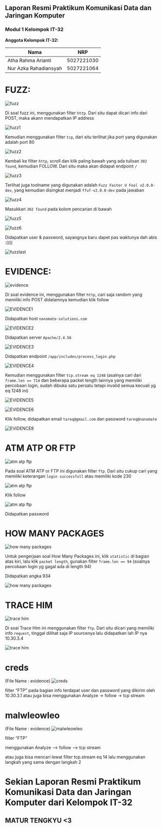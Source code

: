 ## Laporan Resmi Praktikum Komunikasi Data dan Jaringan Komputer  
### Modul 1 Kelompok IT-32

**Anggota Kelompok IT-32:**

| Nama                      | NRP        |
|---------------------------|------------|
|Atha Rahma Arianti         | 5027221030 |
|Nur Azka Rahadiansyah      | 5027221064 |



# **FUZZ:**

![fuzz](fuzz.jpg)

Di soal fuzz ini, menggunakan filter `http`. Dari situ dapat dicari info dari POST, maka akann mendapatkan IP address 

![fuzz1](fuzz1.png)

Kemudian menggunakan filter `tcp`, dari situ terlihat jika port yang digunakan adalah port 80

![fuzz2](fuzz2.png)

Kembali ke filter `http`, scroll dan klik paling bawah yang ada tulisan `302 found`, kemudian FOLLOW. Dari situ maka akan didapat endpoint `/` 

![fuzz3](fuzz3.png)


Terlihat juga toolname yang digunakan adalah `Fuzz Faster U Fool v2.0.0-dev`, yang kemudian disingkat menjadi `ffuf-v2.0.0-dev` pada jawaban 

![fuzz4](fuzz4.png)


Masukkan `302 found` pada kolom pencarian di bawah 

![fuzz5](fuzz5.png)

![fuzz6](fuzz6.png)

Didapatkan user & password, sayangnya baru dapet pas waktunya dah abis :((((

![fuzzlast](fuzzlast.png)



# **EVIDENCE:** 

![evidence](evidence.jpg)

Di soal evidence ini, menggunakan filter `http`, cari saja random yang memiliki info POST didalamnya kemudian klik follow

![EVIDENCE1](EVIDENCE1.png)

Didapatkan host `nanomate-solutions.com` 

![EVIDENCE2](EVIDENCE2.png)

Didapatkan server `Apache/2.4.56` 

![EVIDENCE3](EVIDENCE3.png)

Didapatkan endpoint `/app/includes/process_login.php` 

![EVIDENCE4](EVIDENCE4.png)

Kemudian menggunakan filter `tcp.stream eq 1248` (asalnya cari dari `frame.len == 714` dan beberapa packet length lainnya yang memiliki percobaan login, sudah dibuka satu persatu tetapi invalid semua kecuali yg eq 1248 ini) 

![EVIDENCE5](EVIDENCE5.png)

![EVIDENCE6](EVIDENCE6.png)

Klik follow, didapatkan email `tareq@gmail.com` dan password `tareq@nanomate` 

![EVIDENCE8](EVIDENCE8.png)




# **ATM ATP OR FTP**

![atm atp ftp](atmatpftp.jpg)

Pada soal ATM ATP or FTP ini digunakan filter `ftp`. Dari situ cukup cari yang memiliki keterangan `login successfull` atau memiliki kode 230


![atm atp ftp](atmatpftp0.png)

Klik follow

![atm atp ftp](atmatpftp1.png)

Didapatkan password 



# **HOW MANY PACKAGES**
![how many packages](howmanypackages.jpg)

Untuk pengerjaan soal How Many Packages ini, klik `statistic` di bagian atas kiri, lalu klik `packet length`, gunakan filter `frame.len == 94` (soalnya percobaan login yg gagal ada di length 94)

Didapatkan angka 934 

![how many packages](HOWMANYPACKAGES.png)





# **TRACE HIM**
![trace him](tracehim.jpg)

Di soal Trace Him ini menggunakan filter `ftp`. Dari situ dicari yang memiliki info `request`, tinggal dilihat saja IP sourcenya lalu didapatkan lah IP nya 10.30.3.4


![trace him](tracehim1.png)




# **creds**
(File Name : evidence)
![creds](creds.jpg)

filter “FTP” 
pada bagian info terdapat user dan password yang dikirim oleh 10.30.3.1
atau juga bisa menggunakan Analyze -> follow -> tcp stream




# **malwleowleo**
(File Name : evidence)
![malwleowleo](malwleowleo.jpg)




filter “FTP” 

menggunakan Analyze --> follow --> tcp stream

atau juga bisa mencari lewat filter tcp.stream eq 14 lalu menggunakan langkah yang sama dengan langkah 2



# **Sekian Laporan Resmi Praktikum Komunikasi Data dan Jaringan Komputer dari Kelompok IT-32**
## MATUR TENGKYU <3
